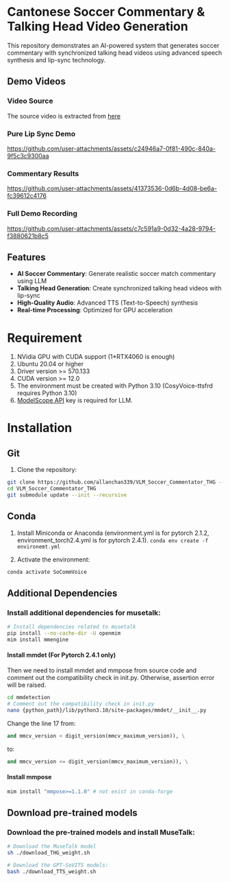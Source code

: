 # Cantonese Soccer Commentary & Talking Head Video Generation

This repository demonstrates an AI-powered system that generates soccer commentary with synchronized talking head videos using advanced speech synthesis and lip-sync technology.

## Demo Videos
### Video Source
The source video is extracted from [here](https://www.google.com/url?sa=t&source=web&rct=j&opi=89978449&url=https://www.facebook.com/ChungChiKwongchannel/videos/%25E4%25BC%258D%25E6%2599%2583%25E6%25A6%25AE%25E5%25A0%25B1%25E5%25B0%258E2004-%25E6%25AD%2590%25E5%259C%258B%25E7%259B%2583-%25E6%25B3%2595%25E5%259C%258B-21%25E8%258B%25B1%25E6%25A0%25BC%25E8%2598%25AD/1905282819776195/&ved=2ahUKEwiH3uPFsaqPAxUQElkFHdenCA4QtwJ6BAgQEAI&usg=AOvVaw2sLuZ0DgyOrv5iGperOuTw)

### Pure Lip Sync Demo
https://github.com/user-attachments/assets/c24946a7-0f81-490c-840a-9f5c3c9300aa

### Commentary Results
https://github.com/user-attachments/assets/41373536-0d6b-4d08-be6a-fc39612c4176

### Full Demo Recording
https://github.com/user-attachments/assets/c7c591a9-0d32-4a28-9794-f3880621b8c5

## Features
- **AI Soccer Commentary**: Generate realistic soccer match commentary using LLM
- **Talking Head Generation**: Create synchronized talking head videos with lip-sync
- **High-Quality Audio**: Advanced TTS (Text-to-Speech) synthesis
- **Real-time Processing**: Optimized for GPU acceleration

# Requirement 
1. NVidia GPU with CUDA support (1*RTX4060 is enough)
2. Ubuntu 20.04 or higher
3. Driver version >= 570.133 
4. CUDA version >= 12.0
5. The environment must be created with Python 3.10 (CosyVoice-ttsfrd requires Python 3.10)
6. [ModelScope API](https://www.modelscope.cn/my/myaccesstoken) key is required for LLM.

# Installation 
## Git 
1. Clone the repository:
```bash
git clone https://github.com/allanchan339/VLM_Soccer_Commentator_THG --depth 1  
cd VLM_Soccer_Commentator_THG
git submodule update --init --recursive
```

## Conda
1. Install Miniconda or Anaconda (environment.yml is for pytorch 2.1.2, environment_torch2.4.yml is for pytorch 2.4.1).
`conda env create -f environemt.yml`

2. Activate the environment:
```bash
conda activate SoCommVoice
```

## Additional Dependencies
### Install additional dependencies for musetalk:
```bash
# Install dependencies related to musetalk
pip install --no-cache-dir -U openmim
mim install mmengine 
```

#### Install mmdet (For Pytorch 2.4.1 only)
Then we need to install mmdet and mmpose from source code and comment out the compatibility check in init.py. Otherwise, assertion error will be raised.

```bash
cd mmdetection
# Comment out the compatibility check in init.py
nano {python_path}/lib/python3.10/site-packages/mmdet/__init__.py 
```

Change the line 17 from:
```python        
and mmcv_version < digit_version(mmcv_maximum_version)), \
```
to:
```python        
and mmcv_version <= digit_version(mmcv_maximum_version)), \
```

#### Install mmpose
```bash
mim install "mmpose>=1.1.0" # not exist in conda-forge
```

<!-- ### Install additional dependencies for CosyVoice: (Ignored as yet implemented)
```bash
# If you encounter sox compatibility issues
# ubuntu
sudo apt-get install sox libsox-dev
# centos
sudo yum install sox sox-devel
``` -->

<!-- ### Install additional dependencies for PaddleSpeech (Ignored):
```bash
pip install paddlespeech paddlepaddle --no-deps
pip install yacs g2p-en opencc pypinyin pypinyin-dict opencc-python-reimplemented braceexpand ToJyutping webrtcvad zhon timer
``` -->

## Download pre-trained models
<!-- ### Download the pre-trained models and install CosyVoice-ttsfrd (Ignored as not required):
```bash
# Download the CosyVoice model
python download_model_cosyvoice.py

# Install the CosyVoice-ttsfrd model (Optional, if not installed, wetext will be used)
cd pretrained_models/CosyVoice-ttsfrd/
unzip resource.zip -d .
pip install ttsfrd_dependency-0.1-py3-none-any.whl
pip install ttsfrd-0.4.2-cp310-cp310-linux_x86_64.whl
```
 -->
### Download the pre-trained models and install MuseTalk:
```bash
# Download the MuseTalk model
sh ./download_THG_weight.sh

# Download the GPT-SoVITS models:
bash ./download_TTS_weight.sh
```
